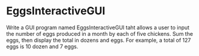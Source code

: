 ﻿# EggsInteractiveGUI
Write a GUI program named EggsInteractiveGUI taht allows a user to input the number of eggs produced in a month by each of five chickens. Sum the eggs, then display the total in dozens and eggs. For example, a total of 127 eggs is 10 dozen and 7 eggs.
